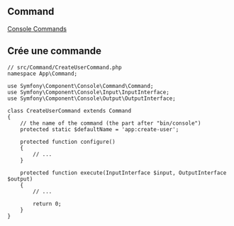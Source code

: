 ## Command

[Console Commands](https://symfony.com/doc/current/console.html#the-console-app-env-app-debug)


## Crée une commande



    // src/Command/CreateUserCommand.php
    namespace App\Command;

    use Symfony\Component\Console\Command\Command;
    use Symfony\Component\Console\Input\InputInterface;
    use Symfony\Component\Console\Output\OutputInterface;

    class CreateUserCommand extends Command
    {
        // the name of the command (the part after "bin/console")
        protected static $defaultName = 'app:create-user';

        protected function configure()
        {
            // ...
        }

        protected function execute(InputInterface $input, OutputInterface $output)
        {
            // ...

            return 0;
        }
    }
